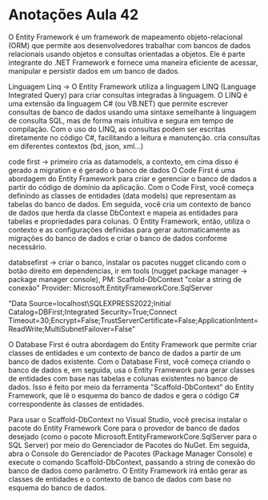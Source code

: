 # Anotações Aula 42

O Entity Framework é um framework de mapeamento objeto-relacional (ORM) que permite aos desenvolvedores trabalhar com bancos de dados relacionais usando objetos e consultas orientadas a objetos. Ele é parte integrante do .NET Framework e fornece uma maneira eficiente de acessar, manipular e persistir dados em um banco de dados.

Linguagem Linq -> O Entity Framework utiliza a linguagem LINQ (Language Integrated Query) para criar consultas integradas à linguagem. O LINQ é uma extensão da linguagem C# (ou VB.NET) que permite escrever consultas de banco de dados usando uma sintaxe semelhante à linguagem de consulta SQL, mas de forma mais intuitiva e segura em tempo de compilação. Com o uso do LINQ, as consultas podem ser escritas diretamente no código C#, facilitando a leitura e manutenção.
cria consultas em diferentes contextos (bd, json, xml...)

code first -> primeiro cria as datamodels, a contexto, em cima disso é gerado a migration e é gerado o banco de dados
O Code First é uma abordagem do Entity Framework para criar e gerenciar o banco de dados a partir do código de domínio da aplicação. Com o Code First, você começa definindo as classes de entidades (data models) que representam as tabelas do banco de dados. Em seguida, você cria um contexto de banco de dados que herda da classe DbContext e mapeia as entidades para tabelas e propriedades para colunas. O Entity Framework, então, utiliza o contexto e as configurações definidas para gerar automaticamente as migrações do banco de dados e criar o banco de dados conforme necessário.

databsefirst -> criar o banco, instalar os pacotes nugget clicando com o botão direito em dependencias, ir em tools (nugget package manager -> package manager console),
PM: Scaffold-DbContext "colar a string de conexão"
Provider: Microsoft.EntityFrameworkCore.SqlServer

"Data Source=localhost\SQLEXPRESS2022;Initial Catalog=DBFirst;Integrated Security=True;Connect Timeout=30;Encrypt=False;TrustServerCertificate=False;ApplicationIntent=ReadWrite;MultiSubnetFailover=False"

O Database First é outra abordagem do Entity Framework que permite criar classes de entidades e um contexto de banco de dados a partir de um banco de dados existente. Com o Database First, você começa criando o banco de dados e, em seguida, usa o Entity Framework para gerar classes de entidades com base nas tabelas e colunas existentes no banco de dados. Isso é feito por meio da ferramenta "Scaffold-DbContext" do Entity Framework, que lê o esquema do banco de dados e gera o código C# correspondente às classes de entidades.

Para usar o Scaffold-DbContext no Visual Studio, você precisa instalar o pacote do Entity Framework Core para o provedor de banco de dados desejado (como o pacote Microsoft.EntityFrameworkCore.SqlServer para o SQL Server) por meio do Gerenciador de Pacotes do NuGet. Em seguida, abra o Console do Gerenciador de Pacotes (Package Manager Console) e execute o comando Scaffold-DbContext, passando a string de conexão do banco de dados como parâmetro. O Entity Framework irá então gerar as classes de entidades e o contexto de banco de dados com base no esquema do banco de dados.
